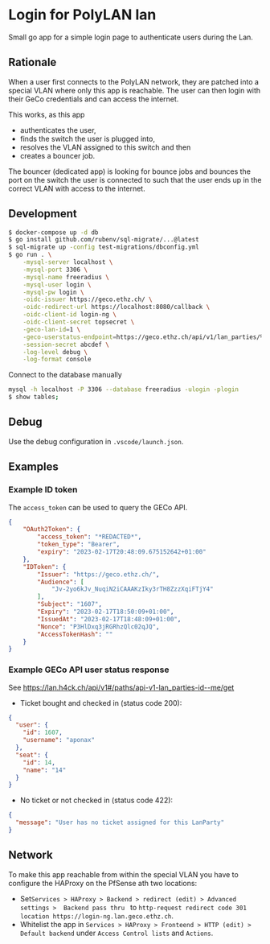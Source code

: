 # Login for PolyLAN lan

Small go app for a simple login page to authenticate users during the Lan.

## Rationale

When a user first connects to the PolyLAN network, they are patched into a special VLAN where only this app is reachable. The user can then login with their GeCo credentials and can access the internet.

This works, as this app
* authenticates the user,
* finds the switch the user is plugged into,
* resolves the VLAN assigned to this switch and then
* creates a bouncer job.

The bouncer (dedicated app) is looking for bounce jobs and bounces the port on the switch the user is connected to such that the user ends up in the correct VLAN with access to the internet.

## Development

```bash
$ docker-compose up -d db
$ go install github.com/rubenv/sql-migrate/...@latest
$ sql-migrate up -config test-migrations/dbconfig.yml
$ go run . \
    -mysql-server localhost \
    -mysql-port 3306 \
    -mysql-name freeradius \
    -mysql-user login \
    -mysql-pw login \
    -oidc-issuer https://geco.ethz.ch/ \
    -oidc-redirect-url https://localhost:8080/callback \
    -oidc-client-id login-ng \
    -oidc-client-secret topsecret \
    -geco-lan-id=1 \
    -geco-userstatus-endpoint=https://geco.ethz.ch/api/v1/lan_parties/%s/me \
    -session-secret abcdef \
    -log-level debug \
    -log-format console
```

Connect to the database manually

```bash
mysql -h localhost -P 3306 --database freeradius -ulogin -plogin
$ show tables;
```

## Debug

Use the debug configuration in `.vscode/launch.json`.

## Examples

### Example ID token

The `access_token` can be used to query the GECo API.

```json
{
    "OAuth2Token": {
        "access_token": "*REDACTED*",
        "token_type": "Bearer",
        "expiry": "2023-02-17T20:48:09.675152642+01:00"
    },
    "IDToken": {
        "Issuer": "https://geco.ethz.ch/",
        "Audience": [
            "Jv-2yo6kJv_NuqiN2iCAAAKzIky3rTH8ZzzXqiFTjY4"
        ],
        "Subject": "1607",
        "Expiry": "2023-02-17T18:50:09+01:00",
        "IssuedAt": "2023-02-17T18:48:09+01:00",
        "Nonce": "P3HlDxq3jRGRhzQlc02qJQ",
        "AccessTokenHash": ""
    }
}
```

### Example GECo API user status response

See https://lan.h4ck.ch/api/v1#/paths/api-v1-lan_parties-id--me/get

* Ticket bought and checked in (status code 200):

```json
{
  "user": {
    "id": 1607,
    "username": "aponax"
  },
  "seat": {
    "id": 14,
    "name": "14"
  }
}
```

* No ticket or not checked in (status code 422):

```json
{
  "message": "User has no ticket assigned for this LanParty"
}
```

## Network

To make this app reachable from within the special VLAN you have to configure the HAProxy on the PfSense ath two locations:
* Set`Services > HAProxy > Backend > redirect (edit) > Advanced settings >  Backend pass thru ` to `http-request redirect code 301 location https://login-ng.lan.geco.ethz.ch`.
* Whitelist the app in `Services > HAProxy > Fronteend > HTTP (edit) > Default backend` under `Access Control lists` and `Actions`.

